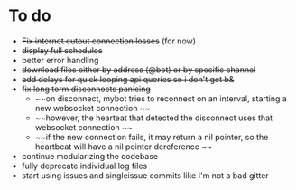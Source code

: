 # To do

* ~~Fix internet cutout connection losses~~ (for now)
* ~~display full schedules~~
* better error handling
* ~~download files either by address (@bot) or by specific channel~~
* ~~add delays for quick looping api queries so i don't get b&~~
* ~~fix long term disconnects panicing~~
	* ~~on disconnect, mybot tries to reconnect on an interval, starting a new websocket connection ~~
	* ~~however, the hearteat that detected the disconnect uses that websocket connection ~~
	* ~~if the new connection fails, it may return a nil pointer, so the heartbeat will have a nil pointer dereference ~~
* continue modularizing the codebase
* fully deprecate individual log files
* start using issues and singleissue commits like I'm not a bad gitter
